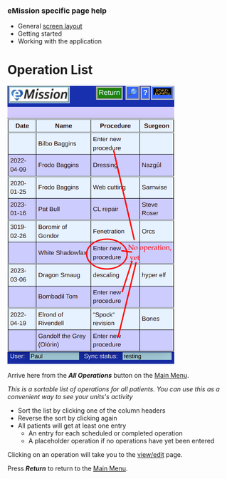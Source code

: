 ### eMission specific page help
* General [screen layout](/help/GeneralLayout.md)
* Getting started
* Working with the application


# Operation List
![](/images/AllOperations.png)

Arrive here from the *__All Operations__* button on the [Main Menu](/help/MainMenu.md).

*This is a sortable list of operations for all patients. You can use this as a convenient way to see your units's activity*

* Sort the list by clicking one of the column headers
* Reverse the sort by clicking again
* All patients will get at least one entry
  * An entry for each scheduled or completed operation
  * A placeholder operation if no operations have yet been entered
  

Clicking on an operation will take you to the [view/edit](/help/OperationEdit.md) page.

Press *__Return__* to return to the [Main Menu](/help/MainMenu.md).





